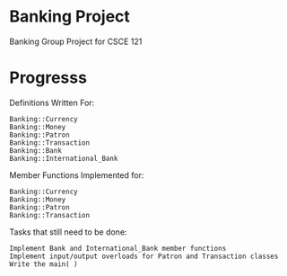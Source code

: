 # Banking Project
Banking Group Project for CSCE 121

# Progresss

Definitions Written For:

    Banking::Currency
    Banking::Money
    Banking::Patron
    Banking::Transaction
    Banking::Bank
    Banking::International_Bank
    
Member Functions Implemented for:

    
    Banking::Currency
    Banking::Money
    Banking::Patron
    Banking::Transaction
    
Tasks that still need to be done:

    Implement Bank and International_Bank member functions
    Implement input/output overloads for Patron and Transaction classes
    Write the main( )
